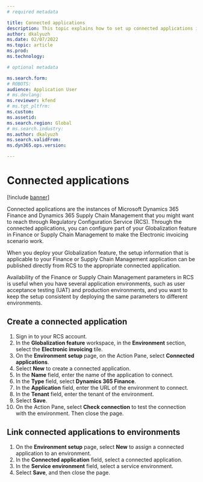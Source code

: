 ```yaml
---
# required metadata

title: Connected applications
description: This topic explains how to set up connected applications in Electronic invoicing.
author: dkalyuzh
ms.date: 02/07/2022
ms.topic: article
ms.prod: 
ms.technology: 

# optional metadata

ms.search.form: 
# ROBOTS: 
audience: Application User
# ms.devlang: 
ms.reviewer: kfend
# ms.tgt_pltfrm: 
ms.custom: 
ms.assetid: 
ms.search.region: Global
# ms.search.industry: 
ms.author: dkalyuzh
ms.search.validFrom: 
ms.dyn365.ops.version: 

---
```

# Connected applications

[!include [banner](../includes/banner.md)]

Connected applications are the instances of Microsoft Dynamics 365 Finance and Dynamics 365 Supply Chain Management that you might want to reach through Regulatory Configuration Service (RCS). Through the connected applications, you can configure part of your Globalization feature in Finance or Supply Chain Management to make the Electronic invoicing scenario work.

When you deploy your Globalization feature, the setup information that is applicable to your Finance or Supply Chain Management application can be published directly from RCS to the appropriate connected application.

Availability of the Finance or Supply Chain Management parameters in RCS is useful when you have several application environments, such as user acceptance testing (UAT) and production environments, and you want to keep the setup consistent by deploying the same parameters to different environments.

## Create a connected application

1. Sign in to your RCS account.
2. In the **Globalization feature** workspace, in the **Environment** section, select the **Electronic invoicing** tile.
3. On the **Environment setup** page, on the Action Pane, select **Connected applications**.
4. Select **New** to create a connected application.
5. In the **Name** field, enter the name of the application to connect.
6. In the **Type** field, select **Dynamics 365 Finance**.
7. In the **Application** field, enter the URL of the environment to connect.
8. In the **Tenant** field, enter the tenant of the environment.
9. Select **Save**.
10. On the Action Pane, select **Check connection** to test the connection with the environment. Then close the page.

## Link connected applications to environments

1. On the **Environment setup** page, select **New** to assign a connected application to an environment.
2. In the **Connected application** field, select a connected application.
3. In the **Service environment** field, select a service environment.
4. Select **Save**, and then close the page.
